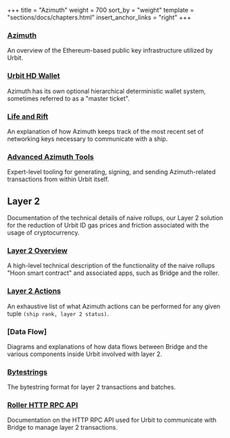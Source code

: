 +++
title = "Azimuth"
weight = 700
sort_by = "weight"
template = "sections/docs/chapters.html"
insert_anchor_links = "right"
+++


### [Azimuth](/docs/azimuth/azimuth)

An overview of the Ethereum-based public key infrastructure utilized by Urbit.

### [Urbit HD Wallet](/docs/azimuth/hdwallet)

Azimuth has its own optional hierarchical deterministic wallet system, sometimes
referred to as a "master ticket".

### [Life and Rift](/docs/azimuth/azimuth)

An explanation of how Azimuth keeps track of the most recent set of networking
keys necessary to communicate with a ship.

### [Advanced Azimuth Tools](/docs/azimuth/advanced-azimuth-tools)

Expert-level tooling for generating, signing, and sending Azimuth-related
transactions from within Urbit itself.

## Layer 2

Documentation of the technical details of naive rollups, our Layer 2 solution
for the reduction of Urbit ID gas prices and friction associated with the usage
of cryptocurrency.

### [Layer 2 Overview](/docs/azimuth/layer-2)

A high-level technical description of the functionality of the naive rollups
"Hoon smart contract" and associated apps, such as Bridge and the roller.

### [Layer 2 Actions](/docs/azimuth/l2/l2-actions)

An exhaustive list of what Azimuth actions can be performed for any given tuple
`(ship rank, layer 2 status)`.

### [Data Flow]

Diagrams and explanations of how data flows between Bridge and the various
components inside Urbit involved with layer 2.

### [Bytestrings](/docs/azimuth/l2/bytestring)

The bytestring format for layer 2 transactions and batches.

### [Roller HTTP RPC API](/docs/azimuth/l2/layer2-api)

Documentation on the HTTP RPC API used for Urbit to communicate with Bridge to
manage layer 2 transactions.
